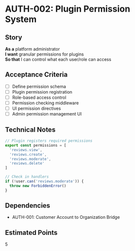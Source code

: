 # AUTH-002: Plugin Permission System

## Story
**As a** platform administrator  
**I want** granular permissions for plugins  
**So that** I can control what each user/role can access

## Acceptance Criteria
- [ ] Define permission schema
- [ ] Plugin permission registration
- [ ] Role-based access control
- [ ] Permission checking middleware
- [ ] UI permission directives
- [ ] Admin permission management UI

## Technical Notes
```typescript
// Plugin registers required permissions
export const permissions = [
  'reviews.view',
  'reviews.create',
  'reviews.moderate',
  'reviews.delete'
]

// Check in handlers
if (!user.can('reviews.moderate')) {
  throw new ForbiddenError()
}
```

## Dependencies
- AUTH-001: Customer Account to Organization Bridge

## Estimated Points
5